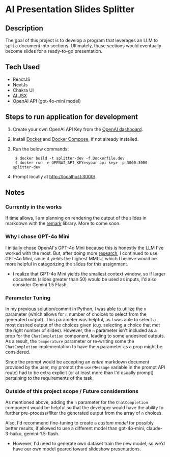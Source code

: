 # AI Presentation Slides Splitter

## Description

The goal of this project is to develop a program that leverages an LLM to split a document into sections. Ultimately, these sections would eventually become slides for a ready-to-go presentation.

## Tech Used

- ReactJS
- NextJs
- Chakra UI
- [AI JSX](https://docs.ai-jsx.com/)
- OpenAI API (gpt-4o-mini model)

## Steps to run application for development

1. Create your own OpenAI API Key from the [OpenAI dashboard](https://platform.openai.com/api-keys).
2. Install [Docker](https://www.docker.com/) and [Docker Compose](https://docs.docker.com/compose/), if not already installed.
3. Run the below commands:

   ```
    $ docker build -t splitter-dev -f Dockerfile.dev .
    $ docker run -e OPENAI_API_KEY=<your api key> -p 3000:3000 splitter-dev
   ```

4. Prompt locally at [http://localhost:3000/](http://localhost:3000/)

## Notes

### Currently in the works

If time allows, I am planning on rendering the output of the slides in markdown with the [remark](https://github.com/remarkjs/remark) library. More to come soon.

### Why I chose GPT-4o Mini

I initially chose OpenAI's GPT-4o Mini because this is honestly the LLM I've worked with the most. But, after doing more [research](https://www.nebuly.com/blog/gpt-4o-mini-vs-claude-3-haiku-vs-gemini-1-5-flash), I continued to use GPT-4o Mini, since it yields the highest MMLU, which I believe would be more helpful in categorizing the slides for this assignment.

- I realize that GPT-4o Mini yields the smallest context window, so if larger documents (slides greater than 50) would be used as inputs, I'd also consider Gemini 1.5 Flash.

### Parameter Tuning

In my previous solution/commit in Python, I was able to utilize the `n` parameter (which allows for `n` number of choices to select from the generated output). This parameter was helpful, as I was able to select a most desired output of the choices given (e.g. selecting a choice that met the right number of slides). However, the `n` parameter isn't included as a prop for the `ChatCompletion` component, leading to some undesired outputs. As a result, the `temperature` parameter or re-writing some the `ChatCompletion` implementation to have the `n` parameter as a prop might be considered.

Since the prompt would be accepting an _entire_ markdown document provided by the user, my prompt (the `userMessage` variable in the prompt API route) had to be extra explicit (or at least more than I'd usually prompt) pertaining to the requirements of the task.

### Outside of this project scope / Future considerations

As mentioned above, adding the `n` parameter for the `ChatCompletion` component would be helpful so that the developer would have the ability to further pre-process/filter the generated output from the array of `n` choices.

Also, I'd recommend fine-tuning to create a _custom model_ for possibly better results, if allowed to use a different model than gpt-4o-mini, claude-3-haiku, gemini-1.5-flash.

- However, I'd need to generate own dataset train the new model, so we'd have our own model geared toward slideshow presentations.

